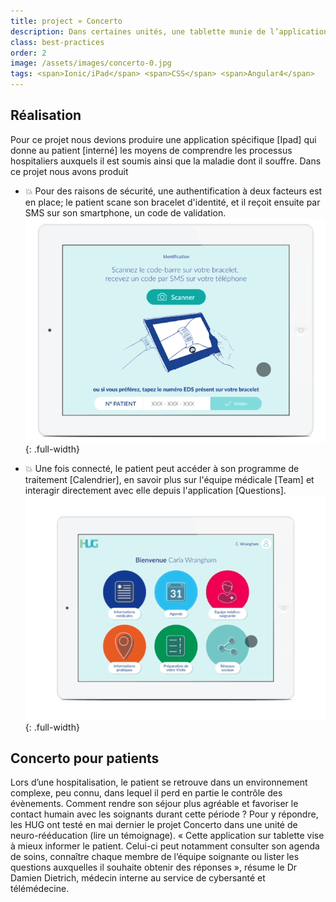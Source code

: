 ```yaml
---
title: project » Concerto
description: Dans certaines unités, une tablette munie de l’application « Concerto » est distribuée aux patients. Objectifs favoriser leur interaction avec les soignants et les rendre acteurs de leur prise en charge.
class: best-practices
order: 2
image: /assets/images/concerto-0.jpg
tags: <span>Ionic/iPad</span> <span>CSS</span> <span>Angular4</span> 
---
```


## Réalisation
Pour ce projet nous devions produire une application spécifique [Ipad] qui donne au patient [interné] les moyens de comprendre les processus hospitaliers auxquels il est soumis ainsi que la maladie dont il souffre. Dans ce projet nous avons produit

* :boom: Pour des raisons de sécurité, une authentification à deux facteurs est en place; le patient scane son bracelet d'identité, et il reçoit ensuite par SMS sur son smartphone, un code de validation.
![concerto](/assets/images/concerto-1.gif){: .full-width}

* :boom: Une fois connecté, le patient peut accéder à son programme de traitement [Calendrier], en savoir plus sur l'équipe médicale [Team] et interagir directement avec elle depuis l'application [Questions].
![concerto](/assets/images/concerto-2.gif){: .full-width}


## Concerto pour patients
Lors d’une hospitalisation, le patient se retrouve dans un environnement complexe, peu connu, dans lequel il perd en partie le contrôle des évènements. Comment rendre son séjour plus agréable et favoriser le contact humain avec les soignants durant cette période ? Pour y répondre, les HUG ont testé en mai dernier le projet Concerto dans une unité de neuro-rééducation (lire un témoignage). « Cette application sur tablette vise à mieux informer le patient. Celui-ci peut notamment consulter son agenda de soins, connaître chaque membre de l’équipe soignante ou lister les questions auxquelles il souhaite obtenir des réponses », résume le Dr Damien Dietrich, médecin interne au service de cybersanté et télémédecine.

